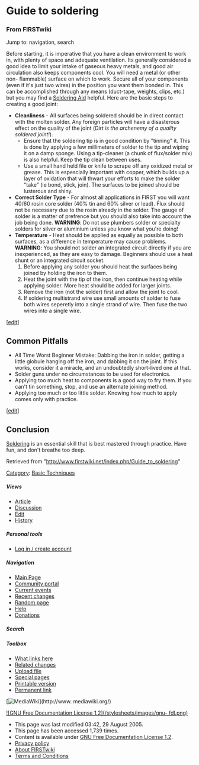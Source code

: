 # Guide to soldering

### From FIRSTwiki

Jump to: navigation, search

Before starting, it is imperative that you have a clean environment to work
in, with plenty of space and adequate ventilation. Its generally considered a
good idea to limit your intake of gaseous heavy metals, and good air
circulation also keeps components cool. You will need a metal (or other non-
flammable) surface on which to work. Secure all of your components (even if
it's just two wires) in the position you want them bonded in. This can be
accomplished through any means (duct-tape, weights, clips, etc.) but you may
find a [Soldering
Aid](http://froogle.google.com/froogle?q=soldering%20aid&hl=en
"http://froogle.google.com/froogle?q=soldering%20aid&hl=en" ) helpful. Here
are the basic steps to creating a good joint:

  * **Cleanliness** \- All surfaces being soldered should be in direct contact with the molten solder. Any foreign particles will have a disasterous effect on the quality of the joint (_Dirt is the archenemy of a quality soldered joint!_). 
    * Ensure that the soldering tip is in good condition by "tinning" it. This is done by applying a few millimeters of solder to the tip and wiping it on a damp sponge. Using a tip-cleaner (a chunk of flux/solder mix) is also helpful. Keep the tip clean between uses. 
    * Use a small hand held file or knife to scrape off any oxidized metal or grease. This is espescially important with copper, which builds up a layer of oxidation that will thwart your efforts to make the solder "take" (ie bond, stick, join). The surfaces to be joined should be lusterous and shiny. 
  * **Correct Solder Type** \- For almost all applications in FIRST you will want 40/60 rosin core solder (40% tin and 60% silver or lead). Flux should not be necessary due to the rosin already in the solder. The gauge of solder is a matter of prefrence but you should also take into account the job being done. **WARNING**: Do not use plumbers solder or specialty solders for silver or aluminium unless you know what you're doing! 
  * **Temperature** \- Heat should be applied as equally as possible to both surfaces, as a difference in temperature may cause problems. **WARNING**: You should not solder an integrated circuit directly if you are inexperienced, as they are easy to damage. Beginners should use a heat shunt or an integrated circuit socket. 
    1. Before applying any solder you should heat the surfaces being joined by holding the iron to them. 
    2. Heat the joint with the tip of the iron, then continue heating while applying solder. More heat should be added for larger joints. 
    3. Remove the iron (not the solder) first and allow the joint to cool. 
    4. If soldering multistrand wire use small amounts of solder to fuse both wires seperetly into a single strand of wire. Then fuse the two wires into a single wire. 

[[edit](/index.php?title=Guide_to_soldering&action=edit&section=1 "Edit
section: Common Pitfalls" )]

##  Common Pitfalls

  * All Time Worst Beginner Mistake: Dabbing the iron in solder, getting a little globule hanging off the iron, and dabbing it on the joint. If this works, consider it a miracle, and an undoubtedly short-lived one at that. 
  * Solder guns under no circumstances to be used for electronics. 
  * Applying too much heat to components is a good way to fry them. If you can't tin something, stop, and use an alternate joining method. 
  * Applying too much or too little solder. Knowing how much to apply comes only with practice. 

[[edit](/index.php?title=Guide_to_soldering&action=edit&section=2 "Edit
section: Conclusion" )]

##  Conclusion

[Soldering](/index.php/Soldering "Soldering" ) is an essential skill that is
best mastered through practice. Have fun, and don't breathe too deep.

Retrieved from "<http://www.firstwiki.net/index.php/Guide_to_soldering>"

[Category](/index.php?title=Special:Categories&article=Guide_to_soldering
"Special:Categories" ): [Basic
Techniques](/index.php/Category:Basic_Techniques "Category:Basic Techniques" )

##### Views

  * [Article](/index.php/Guide_to_soldering)
  * [Discussion](/index.php?title=Talk:Guide_to_soldering&action=edit)
  * [Edit](/index.php?title=Guide_to_soldering&action=edit)
  * [History](/index.php?title=Guide_to_soldering&action=history)

##### Personal tools

  * [Log in / create account](/index.php?title=Special:Userlogin&returnto=Guide_to_soldering)

[](/index.php/Main_Page "Main Page" )

##### Navigation

  * [Main Page](/index.php/Main_Page)
  * [Community portal](/index.php/FIRSTwiki:Community_portal)
  * [Current events](/index.php/Current_events)
  * [Recent changes](/index.php/Special:Recentchanges)
  * [Random page](/index.php/Special:Random)
  * [Help](/index.php/Help:Contents)
  * [Donations](/index.php/FIRSTwiki:Site_support)

##### Search



##### Toolbox

  * [What links here](/index.php/Special:Whatlinkshere/Guide_to_soldering)
  * [Related changes](/index.php/Special:Recentchangeslinked/Guide_to_soldering)
  * [Upload file](/index.php/Special:Upload)
  * [Special pages](/index.php/Special:Specialpages)
  * [Printable version](/index.php?title=Guide_to_soldering&printable=yes)
  * [Permanent link](/index.php?title=Guide_to_soldering&oldid=39689)

[![MediaWiki](/skins/common/images/poweredby_mediawiki_88x31.png)](http://www.
mediawiki.org/)

[![GNU Free Documentation License 1.2](/stylesheets/images/gnu-
fdl.png)](http://www.gnu.org/copyleft/fdl.html)

  * This page was last modified 03:42, 29 August 2005.
  * This page has been accessed 1,739 times.
  * Content is available under [GNU Free Documentation License 1.2](http://www.gnu.org/copyleft/fdl.html "http://www.gnu.org/copyleft/fdl.html" ).
  * [Privacy policy](/index.php/FIRSTwiki:Privacy_policy "FIRSTwiki:Privacy policy" )
  * [About FIRSTwiki](/index.php/FIRSTwiki:About "FIRSTwiki:About" )
  * [Terms and Conditions](/index.php/FIRSTwiki:Terms_and_conditions "FIRSTwiki:Terms and conditions" )

